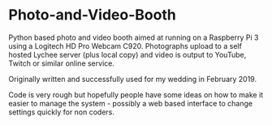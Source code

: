 # Photo-and-Video-Booth
Python based photo and video booth aimed at running on a Raspberry Pi 3 using a Logitech HD Pro Webcam C920.  Photographs upload to a self hosted Lychee server (plus local copy) and video is output to YouTube, Twitch or similar online service.

Originally written and successfully used for my wedding in February 2019.

Code is very rough but hopefully people have some ideas on how to make it easier to manage the system - possibly a web based interface to change settings quickly for non coders.
